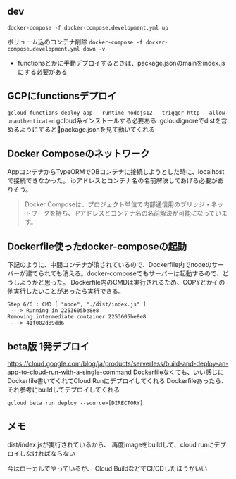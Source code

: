 
## dev
`docker-compose -f docker-compose.development.yml up`

ボリューム込のコンテナ削除
`docker-compose -f docker-compose.development.yml down -v`

- functionsとかに手動デプロイするときは、package.jsonのmainをindex.jsにする必要がある

## GCPにfunctionsデプロイ
`gcloud functions deploy app --runtime nodejs12 --trigger-http --allow-unauthenticated`
gcloud系インストールする必要ある
.gcloudignoreでdistを含めるようにするとpackage.jsonを見て動いてくれる


## Docker Composeのネットワーク
AppコンテナからTypeORMでDBコンテナに接続しようとした時に、localhostで接続できなかった。
ipアドレスとコンテナ名の名前解決してあげる必要がありそう。

> Docker Composeは、プロジェクト単位で内部通信用のブリッジ・ネットワークを持ち、IPアドレスとコンテナ名の名前解決が可能になっています。

## Dockerfile使ったdocker-composeの起動
下記のように、中間コンテナが消されているので、Dockerfile内でnodeのサーバーが建てられても消える。docker-composeでもサーバーは起動するので、どうしようかと思った。
Dockerfile内のCMDは実行されるため、COPYとかその他実行したいことがあったら実行できる。
```
Step 6/6 : CMD [ "node", "./dist/index.js" ]
 ---> Running in 2253605be8e8
Removing intermediate container 2253605be8e8
 ---> 41f002d89dd6
```

## beta版 1発デプロイ
https://cloud.google.com/blog/ja/products/serverless/build-and-deploy-an-app-to-cloud-run-with-a-single-command
Dockerfileなくても、いい感じにDockerfile書いてくれてCloud Runにデプロイしてくれる
Dockerfileあったら、それ参考にbuildしてデプロイしてくれる

```
gcloud beta run deploy --source=[DIRECTORY]
```

## メモ
dist/index.jsが実行されているから、
再度imageをbuildして、cloud runにデプロイしなければならない

今はローカルでやっているが、
Cloud BuildなどでCI/CDしたほうがいい